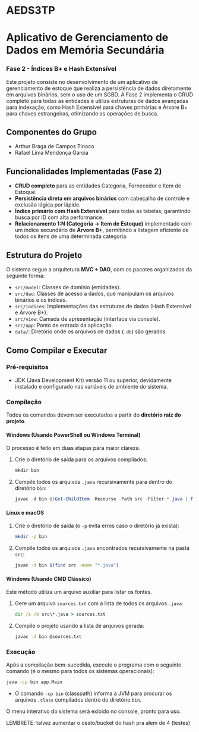# AEDS3TP
# Aplicativo de Gerenciamento de Dados em Memória Secundária

### Fase 2 - Índices B+ e Hash Extensível

Este projeto consiste no desenvolvimento de um aplicativo de gerenciamento de estoque que realiza a persistência de dados diretamente em arquivos binários, sem o uso de um SGBD. A Fase 2 implementa o CRUD completo para todas as entidades e utiliza estruturas de dados avançadas para indexação, como Hash Extensível para chaves primárias e Árvore B+ para chaves estrangeiras, otimizando as operações de busca.

## Componentes do Grupo

  * Arthur Braga de Campos Tinoco
  * Rafael Lima Mendonça Garcia

## Funcionalidades Implementadas (Fase 2)

  * **CRUD completo** para as entidades Categoria, Fornecedor e Item de Estoque.
  * **Persistência direta em arquivos binários** com cabeçalho de controle e exclusão lógica por lápide.
  * **Índice primário com Hash Extensível** para todas as tabelas, garantindo busca por ID com alta performance.
  * **Relacionamento 1:N (Categoria -\> Item de Estoque)** implementado com um índice secundário de **Árvore B+**, permitindo a listagem eficiente de todos os itens de uma determinada categoria.

## Estrutura do Projeto

O sistema segue a arquitetura **MVC + DAO**, com os pacotes organizados da seguinte forma:

  * `src/model`: Classes de domínio (entidades).
  * `src/dao`: Classes de acesso a dados, que manipulam os arquivos binários e os índices.
  * `src/indices`: Implementações das estruturas de dados (Hash Extensível e Árvore B+).
  * `src/view`: Camada de apresentação (interface via console).
  * `src/app`: Ponto de entrada da aplicação.
  * `data/`: Diretório onde os arquivos de dados (`.db`) são gerados.

## Como Compilar e Executar

### Pré-requisitos

  * JDK (Java Development Kit) versão 11 ou superior, devidamente instalado e configurado nas variáveis de ambiente do sistema.

### Compilação

Todos os comandos devem ser executados a partir do **diretório raiz do projeto**.

#### Windows (Usando PowerShell ou Windows Terminal)

O processo é feito em duas etapas para maior clareza.

1.  Crie o diretório de saída para os arquivos compilados:
    ```powershell
    mkdir bin
    ```
2.  Compile todos os arquivos `.java` recursivamente para dentro do diretório `bin`:
    ```powershell
    javac -d bin @(Get-ChildItem -Recourse -Path src -Filter *.java | ForEach-Object { $_.FullName })
    ```

#### Linux e macOS

1.  Crie o diretório de saída (o `-p` evita erros caso o diretório já exista):
    ```bash
    mkdir -p bin
    ```
2.  Compile todos os arquivos `.java` encontrados recursivamente na pasta `src`:
    ```bash
    javac -d bin $(find src -name "*.java")
    ```

#### Windows (Usando CMD Clássico)

Este método utiliza um arquivo auxiliar para listar os fontes.

1.  Gere um arquivo `sources.txt` com a lista de todos os arquivos `.java`:
    ```cmd
    dir /s /b src\*.java > sources.txt
    ```
2.  Compile o projeto usando a lista de arquivos gerada:
    ```cmd
    javac -d bin @sources.txt
    ```

### Execução

Após a compilação bem-sucedida, execute o programa com o seguinte comando (é o mesmo para todos os sistemas operacionais):

```bash
java -cp bin app.Main
```

  * O comando `-cp bin` (classpath) informa à JVM para procurar os arquivos `.class` compilados dentro do diretório `bin`.

O menu interativo do sistema será exibido no console, pronto para uso.

LEMBRETE: talvez aumentar o cesto/bucket do hash pra alem de 4 (testes)
